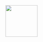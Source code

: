 <div id="header" align="center">
  <img src="https://media.giphy.com/media/XJofIzbX8pnwTGCtoy/giphy-downsized-large.gif" width="100"/>
</div>

<!--
**FathiMahdi/FathiMahdi** is a ✨ _special_ ✨ repository because its `README.md` (this file) appears on your GitHub profile.

Here are some ideas to get you started:

- 🔭 I’m currently working on ...
- 🌱 I’m currently learning ...
- 👯 I’m looking to collaborate on ...
- 🤔 I’m looking for help with ...
- 💬 Ask me about ...
- 📫 How to reach me: ...
- 😄 Pronouns: ...
- ⚡ Fun fact: ...
-->
